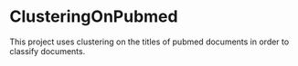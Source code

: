 # ClusteringOnPubmed
This project uses clustering on the titles of pubmed documents in order to classify documents.
